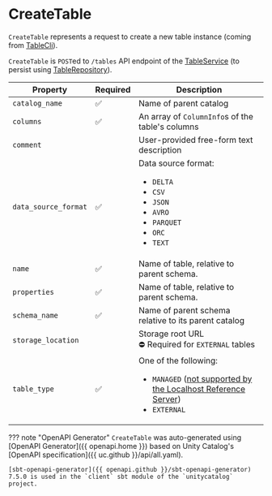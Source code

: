 # CreateTable

`CreateTable` represents a request to create a new table instance (coming from [TableCli](../cli/TableCli.md#createTable)).

`CreateTable` is `POST`ed to `/tables` API endpoint of the [TableService](TableService.md#createTable) (to persist using [TableRepository](../persistent-storage/TableRepository.md#createTable)).

Property | Required | Description
-|-|-
 `catalog_name` | ✅ | Name of parent catalog
 `columns` | ✅ | An array of `ColumnInfo`s of the table's columns
 `comment` | | User-provided free-form text description
 `data_source_format` | ✅ | Data source format:<ul><li>`DELTA`<li>`CSV`<li>`JSON`<li>`AVRO`<li>`PARQUET`<li>`ORC`<li>`TEXT`</ul>
 `name` | ✅ | Name of table, relative to parent schema.
 `properties` | ✅ | Name of table, relative to parent schema.
 `schema_name` | ✅ | Name of parent schema relative to its parent catalog
 `storage_location` | | Storage root URL<br>⛔️ Required for `EXTERNAL` tables
 `table_type` | ✅ | One of the following:<ul><li>`MANAGED` ([not supported by the Localhost Reference Server](../persistent-storage/TableRepository.md#createTable))<li>`EXTERNAL`</ul>

??? note "OpenAPI Generator"
    `CreateTable` was auto-generated using [OpenAPI Generator]({{ openapi.home }}) based on Unity Catalog's [OpenAPI specification]({{ uc.github }}/api/all.yaml).

    [sbt-openapi-generator]({{ openapi.github }}/sbt-openapi-generator) 7.5.0 is used in the `client` sbt module of the `unitycatalog` project.
